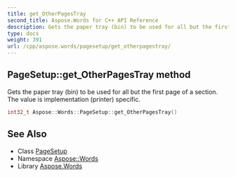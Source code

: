 ```yaml
---
title: get_OtherPagesTray
second_title: Aspose.Words for C++ API Reference
description: Gets the paper tray (bin) to be used for all but the first page of a section. The value is implementation (printer) specific.
type: docs
weight: 391
url: /cpp/aspose.words/pagesetup/get_otherpagestray/
---
```

## PageSetup::get_OtherPagesTray method


Gets the paper tray (bin) to be used for all but the first page of a section. The value is implementation (printer) specific.

```cpp
int32_t Aspose::Words::PageSetup::get_OtherPagesTray()
```

## See Also

* Class [PageSetup](../)
* Namespace [Aspose::Words](../../)
* Library [Aspose.Words](../../../)
